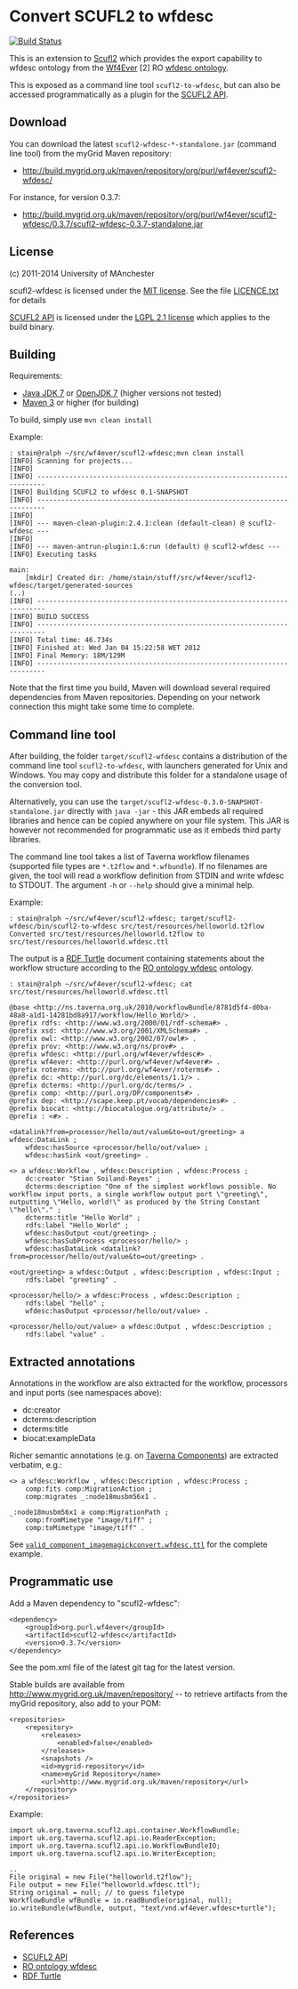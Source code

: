 Convert SCUFL2 to wfdesc
========================

[![Build Status](https://travis-ci.org/wf4ever/scufl2-wfdesc.svg?branch=master)](https://travis-ci.org/wf4ever/scufl2-wfdesc)

This is an extension to [Scufl2](https://github.com/mygrid/scufl2/) which
provides the export capability to wfdesc ontology from the
[Wf4Ever](http://www.wf4ever-project.org/) [2] RO 
[wfdesc ontology](https://w3id.org/ro#wfdesc).

This is exposed as a command line tool `scufl2-to-wfdesc`, but can also be
accessed programmatically as a plugin for the 
[SCUFL2 API](http://dev.mygrid.org.uk/wiki/display/developer/SCUFL2+API).


Download
--------
You can download the latest `scufl2-wfdesc-*-standalone.jar` (command line tool)
from the myGrid Maven repository:

* http://build.mygrid.org.uk/maven/repository/org/purl/wf4ever/scufl2-wfdesc/ 

For instance, for version 0.3.7:

* http://build.mygrid.org.uk/maven/repository/org/purl/wf4ever/scufl2-wfdesc/0.3.7/scufl2-wfdesc-0.3.7-standalone.jar


License
-------
(c) 2011-2014 University of MAnchester

scufl2-wfdesc is licensed under the [MIT license](http://opensource.org/licenses/MIT). See the file [LICENCE.txt](LICENCE.txt) for details

[SCUFL2 API](https://github.com/myGrid/scufl2/) is licensed under the [LGPL 2.1 license](https://www.gnu.org/licenses/lgpl-2.1.html) which applies
to the build binary.

Building
--------

Requirements:
 * [Java JDK 7](http://www.oracle.com/technetwork/java/javase/downloads/index.html) or [OpenJDK 7](http://openjdk.java.net/install/
) (higher versions not tested)
 * [Maven 3](http://maven.apache.org/download.html) or higher   (for building)

To build, simply use `mvn clean install`

Example:

    : stain@ralph ~/src/wf4ever/scufl2-wfdesc;mvn clean install
    [INFO] Scanning for projects...
    [INFO]                                                                         
    [INFO] ------------------------------------------------------------------------
    [INFO] Building SCUFL2 to wfdesc 0.1-SNAPSHOT
    [INFO] ------------------------------------------------------------------------
    [INFO] 
    [INFO] --- maven-clean-plugin:2.4.1:clean (default-clean) @ scufl2-wfdesc ---
    [INFO] 
    [INFO] --- maven-antrun-plugin:1.6:run (default) @ scufl2-wfdesc ---
    [INFO] Executing tasks

    main:
        [mkdir] Created dir: /home/stain/stuff/src/wf4ever/scufl2-wfdesc/target/generated-sources
    (..)
    [INFO] ------------------------------------------------------------------------
    [INFO] BUILD SUCCESS
    [INFO] ------------------------------------------------------------------------
    [INFO] Total time: 46.734s
    [INFO] Finished at: Wed Jan 04 15:22:58 WET 2012
    [INFO] Final Memory: 18M/129M
    [INFO] ------------------------------------------------------------------------


Note that the first time you build, Maven will download several
required dependencies from Maven repositories. Depending on your network
connection this might take some time to complete.



Command line tool
-----------------

After building, the folder `target/scufl2-wfdesc` contains a
distribution of the command line tool `scufl2-to-wfdesc`, with launchers
generated for Unix and Windows.  You may copy and distribute this folder for a standalone usage of the
conversion tool. 

Alternatively, you can use the `target/scufl2-wfdesc-0.3.0-SNAPSHOT-standalone.jar` directly with 
`java -jar` - this JAR embeds all required libraries and hence can
be copied anywhere on your file system. This JAR is however not recommended for programmatic
use as it embeds third party libraries.

The command line tool takes a list of Taverna workflow filenames (supported file
types are `*.t2flow` and `*.wfbundle`). If no filenames are given, the tool
will read a workflow definition from STDIN and write wfdesc to STDOUT.
The argument `-h`  or `--help` should give a minimal help.



Example:

    : stain@ralph ~/src/wf4ever/scufl2-wfdesc; target/scufl2-wfdesc/bin/scufl2-to-wfdesc src/test/resources/helloworld.t2flow 
    Converted src/test/resources/helloworld.t2flow to src/test/resources/helloworld.wfdesc.ttl

The output is a [RDF Turtle](http://www.w3.org/TR/turtle/) document containing statements about the workflow structure
according to the [RO ontology wfdesc](https://w3id.org/ro#wfdesc) ontology.

    : stain@ralph ~/src/wf4ever/scufl2-wfdesc; cat src/test/resources/helloworld.wfdesc.ttl 

	@base <http://ns.taverna.org.uk/2010/workflowBundle/8781d5f4-d0ba-48a8-a1d1-14281bd8a917/workflow/Hello_World/> .
	@prefix rdfs: <http://www.w3.org/2000/01/rdf-schema#> .
	@prefix xsd: <http://www.w3.org/2001/XMLSchema#> .
	@prefix owl: <http://www.w3.org/2002/07/owl#> .
	@prefix prov: <http://www.w3.org/ns/prov#> .
	@prefix wfdesc: <http://purl.org/wf4ever/wfdesc#> .
	@prefix wf4ever: <http://purl.org/wf4ever/wf4ever#> .
	@prefix roterms: <http://purl.org/wf4ever/roterms#> .
	@prefix dc: <http://purl.org/dc/elements/1.1/> .
	@prefix dcterms: <http://purl.org/dc/terms/> .
	@prefix comp: <http://purl.org/DP/components#> .
	@prefix dep: <http://scape.keep.pt/vocab/dependencies#> .
	@prefix biocat: <http://biocatalogue.org/attribute/> .
	@prefix : <#> .

	<datalink?from=processor/hello/out/value&to=out/greeting> a wfdesc:DataLink ;
		wfdesc:hasSource <processor/hello/out/value> ;
		wfdesc:hasSink <out/greeting> .

	<> a wfdesc:Workflow , wfdesc:Description , wfdesc:Process ;
		dc:creator "Stian Soiland-Reyes" ;
		dcterms:description "One of the simplest workflows possible. No workflow input ports, a single workflow output port \"greeting\",  outputting \"Hello, world!\" as produced by the String Constant \"hello\"." ;
		dcterms:title "Hello World" ;
		rdfs:label "Hello_World" ;
		wfdesc:hasOutput <out/greeting> ;
		wfdesc:hasSubProcess <processor/hello/> ;
		wfdesc:hasDataLink <datalink?from=processor/hello/out/value&to=out/greeting> .

	<out/greeting> a wfdesc:Output , wfdesc:Description , wfdesc:Input ;
		rdfs:label "greeting" .

	<processor/hello/> a wfdesc:Process , wfdesc:Description ;
		rdfs:label "hello" ;
		wfdesc:hasOutput <processor/hello/out/value> .

	<processor/hello/out/value> a wfdesc:Output , wfdesc:Description ;
		rdfs:label "value" .



Extracted annotations
---------------------
Annotations in the workflow are also extracted for the workflow, processors and input ports (see namespaces above):

 * dc:creator
 * dcterms:description
 * dcterms:title
 * biocat:exampleData

Richer semantic annotations (e.g. on
 [Taverna Components](http://dev.mygrid.org.uk/wiki/display/taverna/Components)) are 
extracted verbatim, e.g.:

	<> a wfdesc:Workflow , wfdesc:Description , wfdesc:Process ;
		comp:fits comp:MigrationAction ;
		comp:migrates _:node18musbm56x1 .

	_:node18musbm56x1 a comp:MigrationPath ;
		comp:fromMimetype "image/tiff" ;
		comp:toMimetype "image/tiff" .

See [`valid_component_imagemagickconvert.wfdesc.ttl`](src/test/resources/valid_component_imagemagickconvert.wfdesc.ttl) 
for the complete example.



Programmatic use
----------------

Add a Maven dependency to "scufl2-wfdesc":

    <dependency>
        <groupId>org.purl.wf4ever</groupId>
        <artifactId>scufl2-wfdesc</artifactId>
        <version>0.3.7</version>
    </dependency>

See the pom.xml file of the latest git tag for the latest version. 

Stable builds are available from
http://www.mygrid.org.uk/maven/repository/
-- to retrieve artifacts from the myGrid repository, also add
to your POM:

    <repositories>
        <repository>
            <releases>
                <enabled>false</enabled>
            </releases>
            <snapshots />
            <id>mygrid-repository</id>
            <name>myGrid Repository</name>
            <url>http://www.mygrid.org.uk/maven/repository</url>
        </repository>
    </repositories>




Example:

    import uk.org.taverna.scufl2.api.container.WorkflowBundle;
    import uk.org.taverna.scufl2.api.io.ReaderException;
    import uk.org.taverna.scufl2.api.io.WorkflowBundleIO;
    import uk.org.taverna.scufl2.api.io.WriterException;

    ..
    File original = new File("helloworld.t2flow");
    File output = new File("helloworld.wfdesc.ttl");
    String original = null; // to guess filetype
    WorkflowBundle wfBundle = io.readBundle(original, null);
    io.writeBundle(wfBundle, output, "text/vnd.wf4ever.wfdesc+turtle");





References
----------
 * [SCUFL2 API](http://dev.mygrid.org.uk/wiki/display/developer/SCUFL2+API)
 * [RO ontology wfdesc](https://w3id.org/ro#wfdesc)
 * [RDF Turtle](http://www.w3.org/TR/turtle/)

